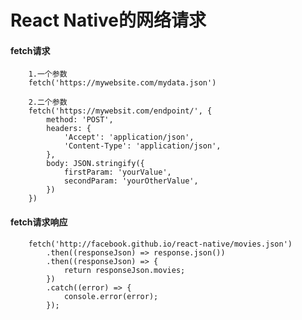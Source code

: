 # React Native的网络请求
#### fetch请求
		1.一个参数
		fetch('https://mywebsite.com/mydata.json')
		
		2.二个参数
		fetch('https://mywebsit.com/endpoint/', {
			method: 'POST',
			headers: {
				'Accept': 'application/json',
				'Content-Type': 'application/json',
			},
			body: JSON.stringify({
				firstParam: 'yourValue',
				secondParam: 'yourOtherValue',
			})
		})
		
#### fetch请求响应
		fetch('http://facebook.github.io/react-native/movies.json')
			.then((responseJson) => response.json())
			.then((responseJson) => {
				return responseJson.movies;
			})
			.catch((error) => {
				console.error(error);
			});		